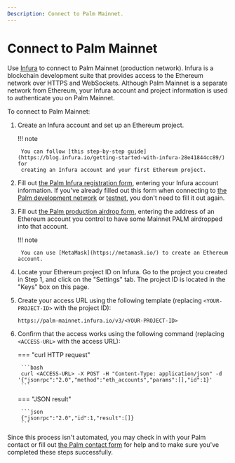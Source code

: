 ```yaml
---
Description: Connect to Palm Mainnet.
---
```


# Connect to Palm Mainnet

Use [Infura](https://infura.io/) to connect to Palm Mainnet (production network).
Infura is a blockchain development suite that provides access to the Ethereum network over HTTPS and WebSockets.
Although Palm Mainnet is a separate network from Ethereum, your Infura account and project information is used to
authenticate you on Palm Mainnet.

To connect to Palm Mainnet:

1. Create an Infura account and set up an Ethereum project.

    !!! note

        You can follow [this step-by-step guide](https://blog.infura.io/getting-started-with-infura-28e41844cc89/) for
        creating an Infura account and your first Ethereum project.

2. Fill out [the Palm Infura registration form](https://docs.google.com/forms/d/e/1FAIpQLSetkTsotYiiGdMjNkJEUgUyRlWliIQ7O8YGHbrzJyfnCYnBfA/viewform),
   entering your Infura account information.
   If you've already filled out this form when connecting to [the Palm development network](Development.md) or
   [testnet](Testnet.md), you don't need to fill it out again.

3. Fill out [the Palm production airdrop form](https://forms.gle/So2HE8Yfhjyr5fEi6), entering the address of an Ethereum
   account you control to have some Mainnet PALM airdropped into that account.

    !!! note

        You can use [MetaMask](https://metamask.io/) to create an Ethereum account.

4. Locate your Ethereum project ID on Infura.
   Go to the project you created in Step 1, and click on the "Settings" tab.
   The project ID is located in the "Keys" box on this page.

5. Create your access URL using the following template (replacing `<YOUR-PROJECT-ID>` with the project ID):

    ```url
    https://palm-mainnet.infura.io/v3/<YOUR-PROJECT-ID>
    ```

6. Confirm that the access works using the following command (replacing `<ACCESS-URL>` with the access URL):

    === "curl HTTP request"

        ```bash
        curl <ACCESS-URL> -X POST -H "Content-Type: application/json" -d '{"jsonrpc":"2.0","method":"eth_accounts","params":[],"id":1}'
        ```

    === "JSON result"

        ```json
        {"jsonrpc":"2.0","id":1,"result":[]}
        ```

Since this process isn't automated, you may check in with your Palm contact or fill out
[the Palm contact form](https://share.hsforms.com/1_sBreu7XTMWZtH9n1xTP3g2urwb) for help and to make sure you've
completed these steps successfully.
